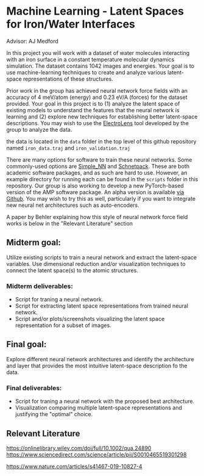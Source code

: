 # Machine Learning - Latent Spaces for Iron/Water Interfaces
Advisor: AJ Medford

In this project you will work with a dataset of water molecules interacting with an iron surface in a constant temperature molecular dynamics simulation.  The dataset contains 1042 images and energies. Your goal is to use machine-learning techniques to create and analyze various latent-space representations of these structures.

Prior work in the group has achieved neural network force fields with an accuracy of 4 meV/atom (energy) and 0.23 eV/A (forces) for the dataset provided. Your goal in this project is to (1) analyze the latent space of existing models to understand the features that the neural network is learning and (2) explore new techniques for establishing better latent-space descriptions. You may wish to use the [ElectroLens](https://github.com/ray38/ElectroLens) tool developed by the group to analyze the data.

the data is located in the `data` folder in the top level of this github repository named `iron_data.traj` and `iron_validation.traj`

There are many options for software to train these neural networks. Some commonly-used options are [Simple\_NN](https://github.com/medford-group/SIMPLE-NN.git) and [Schnetpack](https://github.com/atomistic-machine-learning/schnetpack). These are both academic software packages, and as such are hard to use. However, an example directory for running each can be found in the `scripts` folder in this repository. Our group is also working to develop a new PyTorch-based version of the AMP software package. An alpha version is available [via Github](https://github.com/ulissigroup/amptorch). You may wish to try this as well, particularly if you want to integrate new neural net architectures such as auto-encoders.

A paper by Behler explaining how this style of neural network force field works is below in the "Relevant Literature" section

## Midterm goal:

Utilize existing scripts to train a neural network and extract the latent-space variables. Use dimensional reduction and/or visualization techniques to connect the latent space(s) to the atomic structures.

### Midterm deliverables:

* Script for traning a neural network.
* Script for extracting latent space representations from trained neural network.
* Script and/or plots/screenshots visualizing the latent space representation for a subset of images.

## Final goal:

Explore different neural network architectures and identify the architecture and layer that provides the most intuitive latent-space description fo the data.

### Final deliverables:

* Script for traning a neural network with the proposed best architecture.
* Visualization comparing multiple latent-space representations and justifying the "optimal" choice.

## Relevant Literature
https://onlinelibrary.wiley.com/doi/full/10.1002/qua.24890 https://www.sciencedirect.com/science/article/pii/S0010465519301298

https://www.nature.com/articles/s41467-019-10827-4
